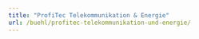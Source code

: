 ```yaml
---
title: "ProfiTec Telekommunikation & Energie"
url: /buehl/profitec-telekommunikation-und-energie/
---
```

